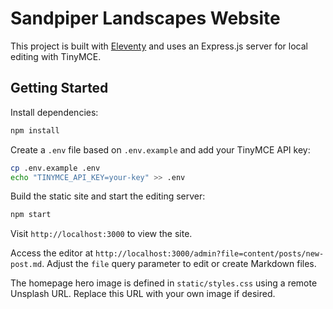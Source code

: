 # Sandpiper Landscapes Website

This project is built with [Eleventy](https://www.11ty.dev/) and uses an Express.js server for local editing with TinyMCE.

## Getting Started

Install dependencies:

```bash
npm install
```

Create a `.env` file based on `.env.example` and add your TinyMCE API key:

```bash
cp .env.example .env
echo "TINYMCE_API_KEY=your-key" >> .env
```

Build the static site and start the editing server:

```bash
npm start
```

Visit `http://localhost:3000` to view the site.

Access the editor at `http://localhost:3000/admin?file=content/posts/new-post.md`. Adjust the `file` query parameter to edit or create Markdown files.

The homepage hero image is defined in `static/styles.css` using a remote Unsplash URL. Replace this URL with your own image if desired.

